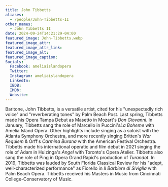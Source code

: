 ```yaml
---
title: John Tibbetts
aliases:
  - /people/John-Tibbetts-II
other_names:
  - John Tibbetts II
date: 2024-09-24T14:21:29-04:00
featured_image: John-Tibbetts.webp
featured_image_attr: 
featured_image_attr_link: 
featured_image_alt: 
featured_image_caption: 
Socials:
  Facebook: ameliaislandopera
  Twitter: 
  Instagram: ameliaislandopera
  LinkedIn: 
  IBDB: 
  IMDb:
  Website: 
---
```

Baritone, John Tibbetts, is a versatile artist, cited for his "unexpectedly rich voice" and "reverberating tones" by Palm Beach Post. Last spring, Tibbetts made his Opera Tampa Debut as Masetto in Mozart's *Don Giovanni*. In January, Tibbetts sang the role of Marcello in Puccini's*La Boheme* with Amelia Island Opera. Other highlights include singing as a soloist with the Atlanta Symphony Orchestra, and more recently singing Britten's *War Requiem* & Orff's *Carmina Burana* with the American Festival Orchestra. Tibbetts made his international operatic and film debut in 2021 singing the role of Adam in Huizinga's *Angel* with Toronto's Opera Atelier. Tibbetts also sang the role of Ping in Opera Grand Rapid's production of *Turandot*. In 2019, Tibbetts was lauded by South Florida Classical Review for his "adept, well-characterized performance" as Fiorello in *Il Barbiere di Siviglia* with Palm Beach Opera. Tibbetts received his Masters in Music from Cincinnati College-Conservatory of Music.